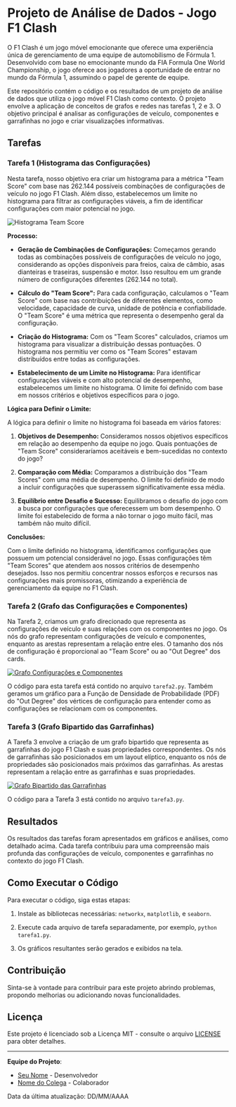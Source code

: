 # Projeto de Análise de Dados - Jogo F1 Clash

O F1 Clash é um jogo móvel emocionante que oferece uma experiência única de gerenciamento de uma equipe de automobilismo de Fórmula 1. Desenvolvido com base no emocionante mundo da FIA Formula One World Championship, o jogo oferece aos jogadores a oportunidade de entrar no mundo da Fórmula 1, assumindo o papel de gerente de equipe.

Este repositório contém o código e os resultados de um projeto de análise de dados que utiliza o jogo móvel F1 Clash como contexto. O projeto envolve a aplicação de conceitos de grafos e redes nas tarefas 1, 2 e 3. O objetivo principal é analisar as configurações de veículo, componentes e garrafinhas no jogo e criar visualizações informativas.

## Tarefas


### Tarefa 1 (Histograma das Configurações)

Nesta tarefa, nosso objetivo era criar um histograma para a métrica "Team Score" com base nas 262.144 possíveis combinações de configurações de veículo no jogo F1 Clash. Além disso, estabelecemos um limite no histograma para filtrar as configurações viáveis, a fim de identificar configurações com maior potencial no jogo.

![Histograma Team Score](https://github.com/yantvrs/Data_structure_2/blob/main/configuringASetup/images/limite_0_task_1.png)

**Processo:**

- **Geração de Combinações de Configurações:** Começamos gerando todas as combinações possíveis de configurações de veículo no jogo, considerando as opções disponíveis para freios, caixa de câmbio, asas dianteiras e traseiras, suspensão e motor. Isso resultou em um grande número de configurações diferentes (262.144 no total).

- **Cálculo do "Team Score":** Para cada configuração, calculamos o "Team Score" com base nas contribuições de diferentes elementos, como velocidade, capacidade de curva, unidade de potência e confiabilidade. O "Team Score" é uma métrica que representa o desempenho geral da configuração.

- **Criação do Histograma:** Com os "Team Scores" calculados, criamos um histograma para visualizar a distribuição dessas pontuações. O histograma nos permitiu ver como os "Team Scores" estavam distribuídos entre todas as configurações.

- **Estabelecimento de um Limite no Histograma:** Para identificar configurações viáveis e com alto potencial de desempenho, estabelecemos um limite no histograma. O limite foi definido com base em nossos critérios e objetivos específicos para o jogo.

**Lógica para Definir o Limite:**

A lógica para definir o limite no histograma foi baseada em vários fatores:

1. **Objetivos de Desempenho:** Consideramos nossos objetivos específicos em relação ao desempenho da equipe no jogo. Quais pontuações de "Team Score" consideraríamos aceitáveis e bem-sucedidas no contexto do jogo?

2. **Comparação com Média:** Comparamos a distribuição dos "Team Scores" com uma média de desempenho. O limite foi definido de modo a incluir configurações que superassem significativamente essa média.

3. **Equilíbrio entre Desafio e Sucesso:** Equilibramos o desafio do jogo com a busca por configurações que oferecessem um bom desempenho. O limite foi estabelecido de forma a não tornar o jogo muito fácil, mas também não muito difícil.

**Conclusões:**

Com o limite definido no histograma, identificamos configurações que possuem um potencial considerável no jogo. Essas configurações têm "Team Scores" que atendem aos nossos critérios de desempenho desejados. Isso nos permitiu concentrar nossos esforços e recursos nas configurações mais promissoras, otimizando a experiência de gerenciamento da equipe no F1 Clash.



### Tarefa 2 (Grafo das Configurações e Componentes)

Na Tarefa 2, criamos um grafo direcionado que representa as configurações de veículo e suas relações com os componentes no jogo. Os nós do grafo representam configurações de veículo e componentes, enquanto as arestas representam a relação entre eles. O tamanho dos nós de configuração é proporcional ao "Team Score" ou ao "Out Degree" dos cards.

[![Grafo Configurações e Componentes](link_para_imagem_do_grafo.png)](link_para_imagem_do_grafo.png)

O código para esta tarefa está contido no arquivo `tarefa2.py`. Também geramos um gráfico para a Função de Densidade de Probabilidade (PDF) do "Out Degree" dos vértices de configuração para entender como as configurações se relacionam com os componentes.

### Tarefa 3 (Grafo Bipartido das Garrafinhas)

A Tarefa 3 envolve a criação de um grafo bipartido que representa as garrafinhas do jogo F1 Clash e suas propriedades correspondentes. Os nós de garrafinhas são posicionados em um layout elíptico, enquanto os nós de propriedades são posicionados mais próximos das garrafinhas. As arestas representam a relação entre as garrafinhas e suas propriedades.

[![Grafo Bipartido das Garrafinhas](link_para_imagem_do_grafo_bipartido.png)](link_para_imagem_do_grafo_bipartido.png)

O código para a Tarefa 3 está contido no arquivo `tarefa3.py`.

## Resultados

Os resultados das tarefas foram apresentados em gráficos e análises, como detalhado acima. Cada tarefa contribuiu para uma compreensão mais profunda das configurações de veículo, componentes e garrafinhas no contexto do jogo F1 Clash.

## Como Executar o Código

Para executar o código, siga estas etapas:

1. Instale as bibliotecas necessárias: `networkx`, `matplotlib`, e `seaborn`.

2. Execute cada arquivo de tarefa separadamente, por exemplo, `python tarefa1.py`.

3. Os gráficos resultantes serão gerados e exibidos na tela.

## Contribuição

Sinta-se à vontade para contribuir para este projeto abrindo problemas, propondo melhorias ou adicionando novas funcionalidades.

## Licença

Este projeto é licenciado sob a Licença MIT - consulte o arquivo [LICENSE](LICENSE) para obter detalhes.

---

**Equipe do Projeto**:

- [Seu Nome](link_para_seu_perfil) - Desenvolvedor
- [Nome do Colega](link_para_perfil_do_colega) - Colaborador

Data da última atualização: DD/MM/AAAA
